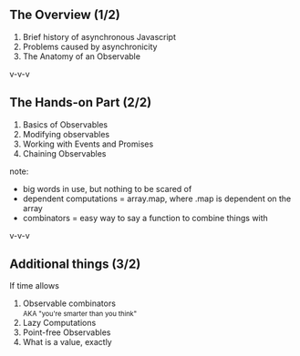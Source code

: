 ## The Overview (1/2)

 1. Brief history of asynchronous Javascript
 2. Problems caused by asynchronicity
 4. The Anatomy of an Observable

v-v-v

## The Hands-on Part (2/2)

 1. Basics of Observables
 2. Modifying observables
 3. Working with Events and Promises
 4. Chaining Observables

note:

- big words in use, but nothing to be scared of
- dependent computations = array.map, where .map is dependent on the array
- combinators = easy way to say a function to combine things with

v-v-v

## Additional things (3/2)

If time allows

 1. Observable combinators<br><small>AKA "you're smarter than you think"</small>
 2. Lazy Computations
 3. Point-free Observables
 4. What is a value, exactly
